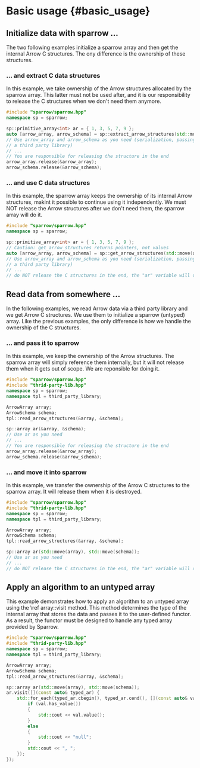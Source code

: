 Basic usage               {#basic_usage}
===========

Initialize data with sparrow ...
--------------------------------

The two following examples initialize a sparrow array and then get the
internal Arrow C structures. The ony difference is the ownership of
these structures.

### ... and extract C data structures

In this example, we take ownership of the Arrow structures allocated
by the sparrow array. This latter must not be used after, and it is our
responsibility to release the C structures when we don't need them anymore.

```cpp
#include "sparrow/sparrow.hpp"
namespace sp = sparrow;

sp::primitive_array<int> ar = { 1, 3, 5, 7, 9 };
auto [arrow_array, arrow_schema] = sp::extract_arrow_structures(std::move(ar));
// Use arrow_array and arrow_schema as you need (serialization, passing it to
// a third party library)
// ...
// You are responsible for releasing the structure in the end
arrow_array.release(&arrow_array);
arrow_schema.release(&arrow_schema);
```

### ... and use C data structures

In this example, the sparrow array keeps the ownership of its internal Arrow
structures, makint it possible to continue using it independently. We must
NOT release the Arrow structures after we don't need them, the sparrow array
will do it.

```cpp
#include "sparrow/sparrow.hpp"
namespace sp = sparrow;

sp::primitive_array<int> ar = { 1, 3, 5, 7, 9 };
// Caution: get_arrow_structures returns pointers, not values
auto [arrow_array, arrow_schema] = sp::get_arrow_structures(std::move(ar));
// Use arrow_array and arrow_schema as you need (serialization, passing it to
// a third party library)
// ...
// do NOT release the C structures in the end, the "ar" variable will do it for you
```

Read data from somewhere ...
----------------------------

In the following examples, we read Arrow data via a third party library and we get
Arrow C structures. We use them to initialize a sparrow (untyped) array. Like the
previous examples, the only difference is how we handle the ownership of the C
structures.

### ... and pass it to sparrow

In this example, we keep the ownership of the Arrow structures. The sparrow array
will simply reference them internally, but it will not release them when it gets out
of scope. We are reponsible for doing it.

```cpp
#include "sparrow/sparrow.hpp"
#include "thrid-party-lib.hpp"
namespace sp = sparrow;
namespace tpl = third_party_library;

ArrowArray array;
ArrowSchema schema;
tpl::read_arrow_structures(&array, &schema);

sp::array ar(&array, &schema);
// Use ar as you need
// ...
// You are responsible for releasing the structure in the end
arrow_array.release(&arrow_array);
arrow_schema.release(&arrow_schema);
```

### ... and move it into sparrow

In this example, we transfer the ownership of the Arrow C structures
to the sparrow array. It will release them when it is destroyed.

```cpp
#include "sparrow/sparrow.hpp"
#include "thrid-party-lib.hpp"
namespace sp = sparrow;
namespace tpl = third_party_library;

ArrowArray array;
ArrowSchema schema;
tpl::read_arrow_structures(&array, &schema);

sp::array ar(std::move(array), std::move(schema));
// Use ar as you need
// ...
// do NOT release the C structures in the end, the "ar" variable will do it for you
```

Apply an algorithm to an untyped array
--------------------------------------

This example demonstrates how to apply an algorithm to an untyped array using the
\ref array::visit method. This method determines the type of the internal array that
stores the data and passes it to the user-defined functor. As a result, the functor must
be designed to handle any typed array provided by Sparrow.

```cpp
#include "sparrow/sparrow.hpp"
#include "thrid-party-lib.hpp"
namespace sp = sparrow;
namespace tpl = third_party_library;

ArrowArray array;
ArrowSchema schema;
tpl::read_arrow_structures(&array, &schema);

sp::array ar(std::move(array), std::move(schema));
ar.visit([](const auto& typed_ar) {
    std::for_each(typed_ar.cbegin(), typed_ar.cend(), [](const auto& val) {
        if (val.has_value())
        {
            std::cout << val.value();
        }
        else
        {
            std::cout << "null";
        }
        std::cout << ", ";
    });
});

```

